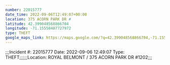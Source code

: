 ```yaml
---
number: 22015777
date_time: 2022-09-06T12:49:07+00:00
location: 375 ACORN PARK DR #
latitude: 42.399048568866704
longitude: -71.15550407727972
type: THEFT
google_maps_link: https://maps.google.com/?q=42.399048568866704,-71.15550407727972
---
```


;;;Incident #: 22015777  Date: 2022-09-06 12:49:07   Type: THEFT;;;;;;Location: ROYAL BELMONT / 375 ACORN PARK DR #1202;;;
